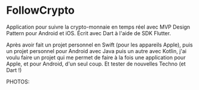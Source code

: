 # FollowCrypto

Application pour suivre la crypto-monnaie en temps réel avec MVP Design Pattern pour Android et iOS. Écrit avec Dart à l'aide de SDK Flutter.

Après avoir fait un projet personnel en Swift (pour les appareils Apple), puis un projet personnel pour Android avec Java puis un autre avec Kotlin, j'ai voulu faire un projet qui me permet de faire à la fois une application pour Apple, et pour Android, d'un seul coup. Et tester de nouvelles Techno (et Dart !)

PHOTOS:
